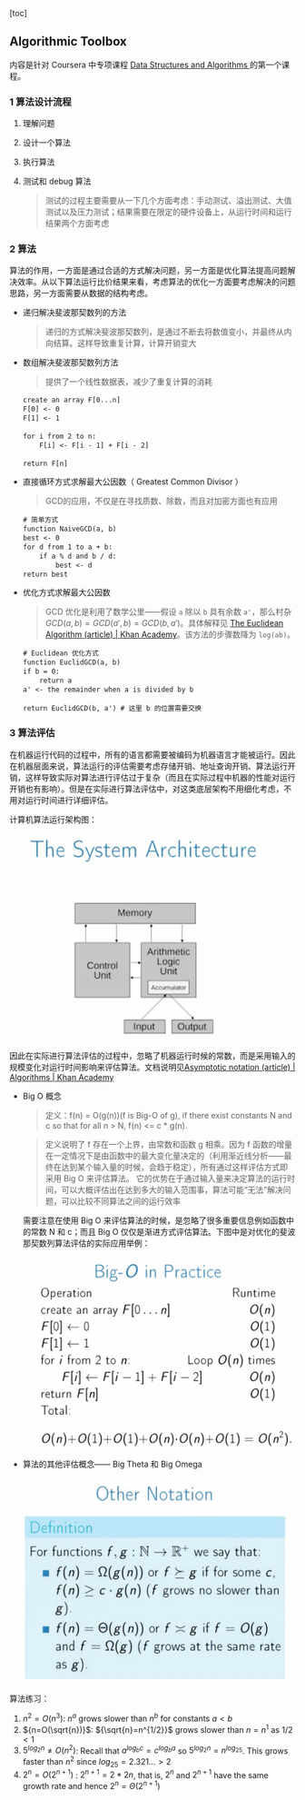 [toc]

## Algorithmic Toolbox
内容是针对 Coursera 中专项课程 [Data Structures and Algorithms ](https://www.coursera.org/specializations/data-structures-algorithms) 的第一个课程。

### 1 算法设计流程
1. 理解问题
2. 设计一个算法
3. 执行算法
4. 测试和 debug 算法

	>测试的过程主要需要从一下几个方面考虑：手动测试、溢出测试、大值测试以及压力测试；结果需要在限定的硬件设备上，从运行时间和运行结果两个方面考虑
	
### 2 算法
算法的作用，一方面是通过合适的方式解决问题，另一方面是优化算法提高问题解决效率。从以下算法运行比价结果来看，考虑算法的优化一方面要考虑解决的问题思路，另一方面需要从数据的结构考虑。

* 递归解决斐波那契数列的方法

	> 递归的方式解决斐波那契数列，是通过不断去将数值变小，并最终从内向结算。这样导致重复计算，计算开销变大
	
* 数组解决斐波那契数列方法

	>提供了一个线性数据表，减少了重复计算的消耗
	
	```{blueprint}
	create an array F[0...n]
	F[0] <- 0
	F[1] <- 1
	
	for i from 2 to n:
		F[i] <- F[i - 1] + F[i - 2]
	
	return F[n]
	```	
* 直接循环方式求解最大公因数（ Greatest Common Divisor ）

	> GCD的应用，不仅是在寻找质数、除数，而且对加密方面也有应用
	
	```{blueprint}
	# 简单方式
	function NaiveGCD(a, b)
	best <- 0
	for d from 1 to a + b:
		if a % d and b / d:
			best <- d
	return best
	```
* 优化方式求解最大公因数

	> GCD 优化是利用了数学公里——假设 `a` 除以 `b` 具有余数 `a'`，那么村杂 ${GCD(a, b)=GCD(a', b)}=GCD(b, a')$。具体解释见 [The Euclidean Algorithm (article) | Khan Academy](https://www.khanacademy.org/computing/computer-science/cryptography/modarithmetic/a/the-euclidean-algorithm)。该方法的步骤数降为 `log(ab)`。
	
	```{blueprint}
	# Euclidean 优化方式
	function EuclidGCD(a, b)
	if b = 0:
		return a
	a' <- the remainder when a is divided by b
	
	return EuclidGCD(b, a') # 这里 b 的位置需要交换
	```
	
### 3 算法评估
在机器运行代码的过程中，所有的语言都需要被编码为机器语言才能被运行。因此在机器层面来说，算法运行的评估需要考虑存储开销、地址查询开销、算法运行开销，这样导致实际对算法进行评估过于复杂（而且在实际过程中机器的性能对运行开销也有影响）。但是在实际进行算法评估中，对这类底层架构不用细化考虑，不用对运行时间进行详细评估。

计算机算法运行架构图：

![](img/system_architecture.png)

因此在实际进行算法评估的过程中，忽略了机器运行时候的常数，而是采用输入的规模变化对运行时间影响来评估算法。文档说明见[Asymptotic notation (article) | Algorithms | Khan Academy](https://www.khanacademy.org/computing/computer-science/algorithms/asymptotic-notation/a/asymptotic-notation)

* Big O 概念

	>定义：f(n) = O(g(n))(f is Big-O of g), if there exist constants N and c so that for all n > N, f(n) <= c * g(n).
	
	>定义说明了 f 存在一个上界，由常数和函数 g 相乘。因为 f 函数的增量在一定情况下是由函数中的最大变化量决定的（利用渐近线分析——最终在达到某个输入量的时候，会趋于稳定），所有通过这样评估方式即采用 Big O 来评估算法。
	>它的优势在于通过输入量来决定算法的运行时间，可以大概评估出在达到多大的输入范围事，算法可能“无法”解决问题，可以比较不同算法之间的运行效率
	
	需要注意在使用 Big O 来评估算法的时候，是忽略了很多重要信息例如函数中的常数 N 和 c；而且 Big O 仅仅是渐进方式评估算法。下图中是对优化的斐波那契数列算法评估的实际应用举例：
	
	![](img/big_o_practice.png)
	
* 算法的其他评估概念—— Big Theta 和 Big Omega

![](img/other_runtime_notation.png)

算法练习：

1. ${n^2=O(n^3)}$: ${n^a}$ grows slower than ${n^b}$ for constants ${a<b}$
2. ${n=O(\sqrt{n})}$: ${\sqrt{n}=n^{1/2}}$ grows slower than ${n=n^1}$ as ${1/2<1}$
3. ${5^{log_2n}\neq{O(n^2)}}$: Recall that ${a^{log_bc}=c^{log_ba}}$ so ${5^{log_2n}=n^{log_25}}$. This grows faster than ${n^2}$ since ${log_25=2.321…>2}$
4. ${2^n=O(2^{n+1})}$ : ${2^{n+1}=2*2n}$, that is, ${2^n}$ and ${2^{n+1}}$ have the same growth rate and hence ${2^n=Θ(2^{n+1})}$

